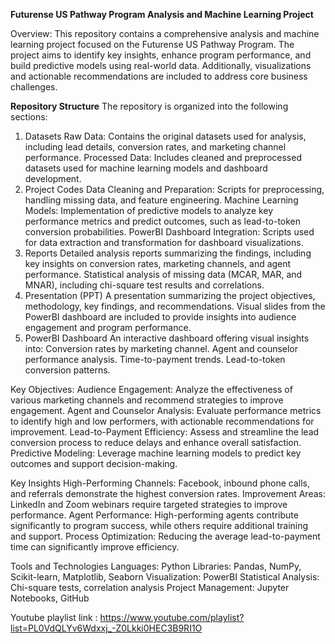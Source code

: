 **Futurense US Pathway Program Analysis and Machine Learning Project**

Overview:
This repository contains a comprehensive analysis and machine learning project focused on the Futurense US Pathway Program. The project aims to identify key insights, enhance program performance, and build predictive models using real-world data. Additionally, visualizations and actionable recommendations are included to address core business challenges.

**Repository Structure**
The repository is organized into the following sections:
1. Datasets
Raw Data: Contains the original datasets used for analysis, including lead details, conversion rates, and marketing channel performance.
Processed Data: Includes cleaned and preprocessed datasets used for machine learning models and dashboard development.
2. Project Codes
Data Cleaning and Preparation: Scripts for preprocessing, handling missing data, and feature engineering.
Machine Learning Models: Implementation of predictive models to analyze key performance metrics and predict outcomes, such as lead-to-token conversion probabilities.
PowerBI Dashboard Integration: Scripts used for data extraction and transformation for dashboard visualizations.
3. Reports
Detailed analysis reports summarizing the findings, including key insights on conversion rates, marketing channels, and agent performance.
Statistical analysis of missing data (MCAR, MAR, and MNAR), including chi-square test results and correlations.
4. Presentation (PPT)
A presentation summarizing the project objectives, methodology, key findings, and recommendations.
Visual slides from the PowerBI dashboard are included to provide insights into audience engagement and program performance.
5. PowerBI Dashboard
An interactive dashboard offering visual insights into:
Conversion rates by marketing channel.
Agent and counselor performance analysis.
Time-to-payment trends.
Lead-to-token conversion patterns.

Key Objectives:
Audience Engagement: Analyze the effectiveness of various marketing channels and recommend strategies to improve engagement.
Agent and Counselor Analysis: Evaluate performance metrics to identify high and low performers, with actionable recommendations for improvement.
Lead-to-Payment Efficiency: Assess and streamline the lead conversion process to reduce delays and enhance overall satisfaction.
Predictive Modeling: Leverage machine learning models to predict key outcomes and support decision-making.

Key Insights
High-Performing Channels: Facebook, inbound phone calls, and referrals demonstrate the highest conversion rates.
Improvement Areas: LinkedIn and Zoom webinars require targeted strategies to improve performance.
Agent Performance: High-performing agents contribute significantly to program success, while others require additional training and support.
Process Optimization: Reducing the average lead-to-payment time can significantly improve efficiency.

Tools and Technologies
Languages: Python
Libraries: Pandas, NumPy, Scikit-learn, Matplotlib, Seaborn
Visualization: PowerBI
Statistical Analysis: Chi-square tests, correlation analysis
Project Management: Jupyter Notebooks, GitHub

Youtube playlist link : https://www.youtube.com/playlist?list=PL0VdQLYv6Wdxxj_-Z0Lkki0HEC3B9RI1O
